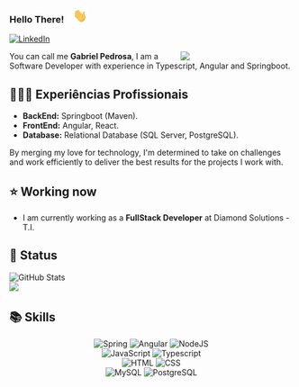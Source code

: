 <h3>Hello There! &nbsp&nbsp&nbsp<img src="https://raw.githubusercontent.com/ABSphreak/ABSphreak/master/gifs/Hi.gif" height="25px"></h3>


[ ![LinkedIn](https://img.shields.io/badge/LinkedIn-4682B4?style=for-the-badge&logo=linkedin&logoColor=white)](https://www.linkedin.com/in/gabriel-pedrosa-2002171b5/)

<img align="right" src="https://img.freepik.com/free-vector/programming-concept-illustration_114360-1351.jpg" width='200'/> 

You can call me **Gabriel Pedrosa**, I am a Software Developer with experience in Typescript, Angular and Springboot.


## 👩🏽‍💻 Experiências Profissionais

-  **BackEnd:**  Springboot (Maven).
-  **FrontEnd:**  Angular, React.
-  **Database:** Relational Database (SQL Server, PostgreSQL).

<p>By merging my love for technology, I'm determined to take on challenges and work efficiently to deliver the best results for the projects I work with.</p>

## ⭐️ Working now

- I am currently working as a **FullStack Developer** at Diamond Solutions - T.I.



## 🚀 Status

<img src="https://github-readme-stats.vercel.app/api?username=gabopedrosa&theme=dark&show_icons=true" alt="GitHub Stats" />
<br/>
<img src="https://github-readme-stats.vercel.app/api/top-langs/?username=gabopedrosa&theme=dark&show_icons=true" />

## 📚 Skills


<div align="center">

![Spring](https://img.shields.io/badge/Spring-6DB33F?style=for-the-badge&logo=spring&logoColor=white) ![Angular](https://img.shields.io/badge/Angular-DD0031?style=for-the-badge&logo=angular&logoColor=white) ![NodeJS](https://img.shields.io/badge/Node.js-43853D?style=for-the-badge&logo=node.js&logoColor=white)<br/>
![JavaScript](https://img.shields.io/badge/JavaScript-323330?style=for-the-badge&logo=javascript&logoColor=F7DF1E) ![Typescript](https://img.shields.io/badge/TypeScript-007ACC?style=for-the-badge&logo=typescript&logoColor=white)<br/>
![HTML](https://img.shields.io/badge/HTML-239120?style=for-the-badge&logo=html5&logoColor=white) ![CSS](https://img.shields.io/badge/CSS-239120?&style=for-the-badge&logo=css3&logoColor=white)<br/>
![MySQL](https://img.shields.io/badge/MySQL-00000F?style=for-the-badge&logo=mysql&logoColor=white)  ![PostgreSQL](https://img.shields.io/badge/PostgreSQL-316192?style=for-the-badge&logo=postgresql&logoColor=white)

</div>
